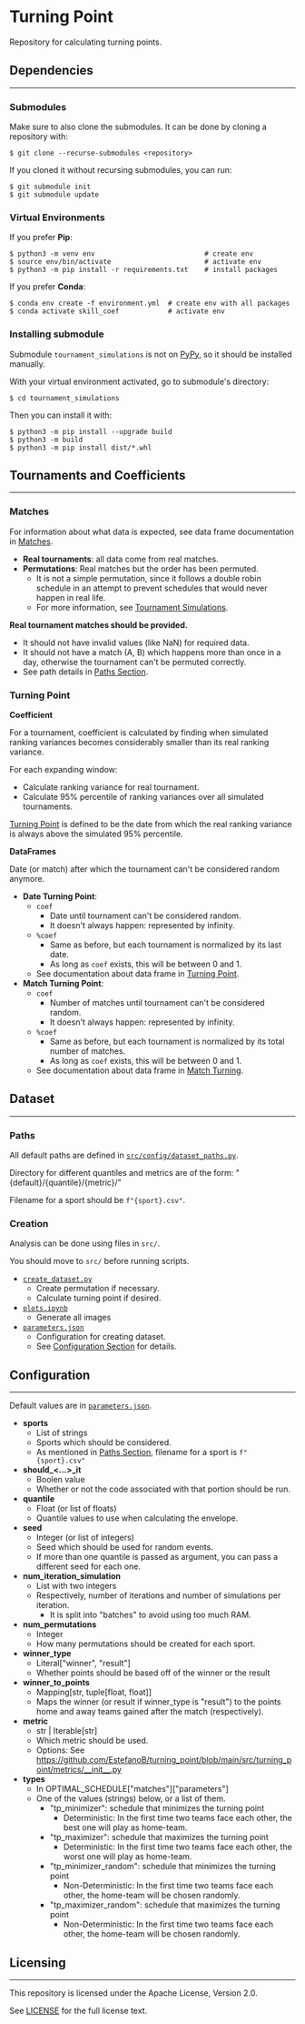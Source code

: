 # **Turning Point**
Repository for calculating turning points.


## **Dependencies**
---

### **Submodules**

Make sure to also clone the submodules. It can be done by cloning a repository with:
```
$ git clone --recurse-submodules <repository>
```

If you cloned it without recursing submodules, you can run:
```
$ git submodule init
$ git submodule update
```

### **Virtual Environments**

If you prefer **Pip**:

```
$ python3 -m venv env                           # create env
$ source env/bin/activate                       # activate env
$ python3 -m pip install -r requirements.txt    # install packages
```

If you prefer **Conda**:

```
$ conda env create -f environment.yml  # create env with all packages
$ conda activate skill_coef            # activate env
```

### **Installing submodule**

Submodule `tournament_simulations` is not on [PyPy](https://www.pypy.org/), so it should be installed manually.

With your virtual environment activated, go to submodule's directory:
```
$ cd tournament_simulations
```

Then you can install it with:

```
$ python3 -m pip install --upgrade build
$ python3 -m build
$ python3 -m pip install dist/*.whl
```

## **Tournaments and Coefficients**
---

### **Matches**

For information about what data is expected, see data frame documentation in [Matches](https://github.com/EstefanoB/tournament_simulations/blob/main/src/tournament_simulations/data_structures/matches/matches.py).

- **Real tournaments**: all data come from real matches. 
- **Permutations**: Real matches but the order has been permuted. 
    - It is not a simple permutation, since it follows a double robin schedule in an attempt to prevent schedules that would never happen in real life.
    - For more information, see [Tournament Simulations](https://github.com/EstefanoB/tournament_simulations/blob/main/README.md).


**Real tournament matches should be provided.** 
- It should not have invalid values (like NaN) for required data.
- It should not have a match (A, B) which happens more than once in a day, otherwise the tournament can't be permuted correctly.
- See path details in [Paths Section](#paths).

### **Turning Point**

**Coefficient**

For a tournament, coefficient is calculated by finding when simulated ranking variances becomes considerably smaller than its real ranking variance.

For each expanding window: 
- Calculate ranking variance for real tournament.
- Calculate 95% percentile of ranking variances over all simulated tournaments.

[Turning Point](https://github.com/EstefanoB/turning_point/blob/main/src/turning_point/normal_coefficient/calculate_turning_point.py) is defined to be the date from which the real ranking variance is always above the simulated 95% percentile. 

**DataFrames**

Date (or match) after which the tournament can't be considered random anymore.

- **Date Turning Point**: 
    - `coef`
        - Date until tournament can't be considered random.
        - It doesn't always happen: represented by infinity.
    - `%coef`
        - Same as before, but each tournament is normalized by its last date.
        - As long as `coef` exists, this will be between 0 and 1.
    - See documentation about data frame in [Turning Point](https://github.com/EstefanoB/turning_point/blob/main/src/turning_point/normal_coefficient/turning_point.py).
- **Match Turning Point**: 
    - `coef`
        - Number of matches until tournament can't be considered random.
        - It doesn't always happen: represented by infinity.
    - `%coef`
        - Same as before, but each tournament is normalized by its total number of matches.
        - As long as `coef` exists, this will be between 0 and 1.
    - See documentation about data frame in [Match Turning](https://github.com/EstefanoB/turning_point/blob/main/src/turning_point/match_coefficient/match_turning_point.py).


## **Dataset**
---

### **Paths**
All default paths are defined in [`src/config/dataset_paths.py`](https://github.com/EstefanoB/turning_point/blob/main/src/config/dataset_paths.py).

Directory for different quantiles and metrics are of the form: "{default}/{quantile}/{metric}/"

Filename for a sport should be `f"{sport}.csv"`.

### **Creation**

Analysis can be done using files in `src/`.

You should move to `src/` before running scripts.

- [`create_dataset.py`](https://github.com/EstefanoB/turning_point/blob/main/src/create_dataset.py)
    - Create permutation if necessary.
    - Calculate turning point if desired.
- [`plots.ipynb`](https://github.com/EstefanoB/turning_point/blob/main/src/plots.ipynb)
    - Generate all images
- [`parameters.json`](https://github.com/EstefanoB/turning_point/blob/main/src/parameters.json)
    - Configuration for creating dataset.
    - See [Configuration Section](#configuration) for details.

## **Configuration**
---
Default values are in [`parameters.json`](https://github.com/EstefanoB/turning_point/blob/main/src/parameters.json).

- **sports**
    - List of strings
    - Sports which should be considered.
    - As mentioned in [Paths Section](#paths), filename for a sport is `f"{sport}.csv"`
- **should_<...>_it**
    - Boolen value
    - Whether or not the code associated with that portion should be run.
- **quantile**
    - Float (or list of floats)
    - Quantile values to use when calculating the envelope.
- **seed**
    - Integer (or list of integers)
    - Seed which should be used for random events. 
    - If more than one quantile is passed as argument, you can pass a different seed for each one.
- **num_iteration_simulation** 
    - List with two integers
    - Respectively, number of iterations and number of simulations per iteration.
        - It is split into "batches" to avoid using too much RAM.
- **num_permutations**
    - Integer
    - How many permutations should be created for each sport.
- **winner_type**
    - Literal["winner", "result"]
    - Whether points should be based off of the winner or the result
- **winner_to_points**
    - Mapping[str, tuple[float, float]]
    - Maps the winner (or result if winner_type is "result") to the points home and away teams gained after the match (respectively).
- **metric**
    - str | Iterable[str]
    - Which metric should be used.
    - Options: See https://github.com/EstefanoB/turning_point/blob/main/src/turning_point/metrics/__init__.py
- **types**
    - In OPTIMAL_SCHEDULE["matches"]["parameters"]
    - One of the values (strings) below, or a list of them.
        - "tp_minimizer": schedule that minimizes the turning point
            - Deterministic: In the first time two teams face each other, the best one will play as home-team.
        - "tp_maximizer": schedule that maximizes the turning point
            - Deterministic: In the first time two teams face each other, the worst one will play as home-team.
        - "tp_minimizer_random": schedule that minimizes the turning point
            - Non-Deterministic: In the first time two teams face each other, the home-team will be chosen randomly.
        - "tp_maximizer_random": schedule that maximizes the turning point
            - Non-Deterministic: In the first time two teams face each other, the home-team will be chosen randomly.

## **Licensing**
---

This repository is licensed under the Apache License, Version 2.0. 

See [LICENSE](https://github.com/EstefanoB/turning_point/blob/main/LICENSE) for the full license text.
